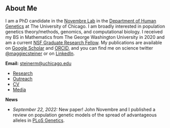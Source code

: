 ## About Me

I am a PhD candidate in the [Novembre Lab](http://jnpopgen.org/) in the [Department of Human Genetics](https://genes.uchicago.edu/) at The University of Chicago. I am broadly interested in population genetics theory/methods, genomics, and computational biology. I received my BS in Mathematics from The George Washington University in 2020 and am a current [NSF Graduate Research Fellow](https://www.nsfgrfp.org/). My publications are available on [Google Scholar](https://scholar.google.com/citations?user=g0daNV8AAAAJ&hl=en) and [ORCID](https://orcid.org/0000-0002-1062-1228),  and you can find me on science twitter [@maggiecsteiner](https://twitter.com/maggiecsteiner) or on [LinkedIn](https://www.linkedin.com/in/margaretcsteiner). 

**Email:** steinerm@uchicago.edu

* [Research](https://maggiesteiner.github.io/research)
* [Outreach](https://maggiesteiner.github.io/outreach)
* [CV](https://maggiesteiner.github.io/cv)
* [Media](https://maggiesteiner.github.io/media)

**News**
* *September 22, 2022:* New paper! John Novembre and I published a review on population genetic models of the spread of advantageous alleles in [PLoS Genetics](https://journals.plos.org/plosgenetics/article/comments?id=10.1371/journal.pgen.1010391).

